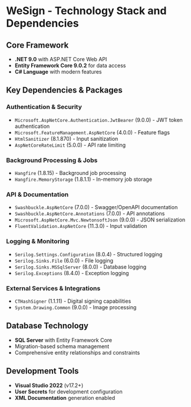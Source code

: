 # WeSign - Technology Stack and Dependencies

## Core Framework
- **.NET 9.0** with ASP.NET Core Web API
- **Entity Framework Core 9.0.2** for data access
- **C# Language** with modern features

## Key Dependencies & Packages

### Authentication & Security
- `Microsoft.AspNetCore.Authentication.JwtBearer` (9.0.0) - JWT token authentication
- `Microsoft.FeatureManagement.AspNetCore` (4.0.0) - Feature flags
- `HtmlSanitizer` (8.1.870) - Input sanitization
- `AspNetCoreRateLimit` (5.0.0) - API rate limiting

### Background Processing & Jobs
- `Hangfire` (1.8.15) - Background job processing
- `Hangfire.MemoryStorage` (1.8.1.1) - In-memory job storage

### API & Documentation
- `Swashbuckle.AspNetCore` (7.0.0) - Swagger/OpenAPI documentation
- `Swashbuckle.AspNetCore.Annotations` (7.0.0) - API annotations
- `Microsoft.AspNetCore.Mvc.NewtonsoftJson` (9.0.0) - JSON serialization
- `FluentValidation.AspNetCore` (11.3.0) - Input validation

### Logging & Monitoring
- `Serilog.Settings.Configuration` (8.0.4) - Structured logging
- `Serilog.Sinks.File` (6.0.0) - File logging
- `Serilog.Sinks.MSSqlServer` (8.0.0) - Database logging
- `Serilog.Exceptions` (8.4.0) - Exception logging

### External Services & Integrations
- `CTHashSigner` (1.1.11) - Digital signing capabilities
- `System.Drawing.Common` (9.0.0) - Image processing

## Database Technology
- **SQL Server** with Entity Framework Core
- Migration-based schema management
- Comprehensive entity relationships and constraints

## Development Tools
- **Visual Studio 2022** (v17.2+)
- **User Secrets** for development configuration
- **XML Documentation** generation enabled